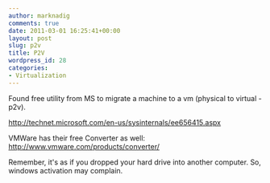 ```yaml
---
author: marknadig
comments: true
date: 2011-03-01 16:25:41+00:00
layout: post
slug: p2v
title: P2V
wordpress_id: 28
categories:
- Virtualization
---
```


Found free utility from MS to migrate a machine to a vm (physical to virtual - p2v).

http://technet.microsoft.com/en-us/sysinternals/ee656415.aspx

VMWare has their free Converter as well:
http://www.vmware.com/products/converter/

Remember, it's as if you dropped your hard drive into another computer. So, windows activation may complain.

